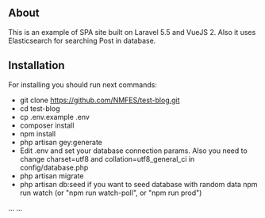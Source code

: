 ## About

This is an example of SPA site built on Laravel 5.5 and VueJS 2. Also it uses Elasticsearch for searching Post in database.

## Installation

For installing you should run next commands:

* git clone https://github.com/NMFES/test-blog.git
* cd test-blog
* cp .env.example .env
* composer install
* npm install
* php artisan gey:generate
* Edit .env and set your database connection params. Also you need to change charset=utf8 and collation=utf8_general_ci in config/database.php
* php artisan migrate
* php artisan db:seed if you want to seed database with random data
npm run watch (or "npm run watch-poll", or "npm run prod")




...
...
